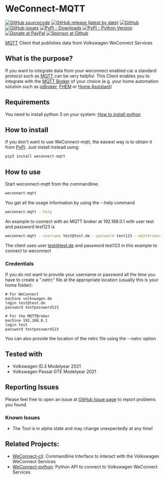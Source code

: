 # WeConnect-MQTT
[![GitHub sourcecode](https://img.shields.io/badge/Source-GitHub-green)](https://github.com/tillsteinbach/WeConnect-mqtt/)
[![GitHub release (latest by date)](https://img.shields.io/github/v/release/tillsteinbach/WeConnect-mqtt)](https://github.com/tillsteinbach/WeConnect-mqtt/releases/latest)
[![GitHub](https://img.shields.io/github/license/tillsteinbach/WeConnect-mqtt)](https://github.com/tillsteinbach/WeConnect-mqtt/blob/master/LICENSE)
[![GitHub issues](https://img.shields.io/github/issues/tillsteinbach/WeConnect-mqtt)](https://github.com/tillsteinbach/WeConnect-mqtt/issues)
[![PyPI - Downloads](https://img.shields.io/pypi/dm/weconnect-mqtt?label=PyPI%20Downloads)](https://pypi.org/project/weconnect-mqtt/)
[![PyPI - Python Version](https://img.shields.io/pypi/pyversions/weconnect-mqtt)](https://pypi.org/project/weconnect-mqtt/)
[![Donate at PayPal](https://img.shields.io/badge/Donate-PayPal-2997d8)](https://www.paypal.com/donate?hosted_button_id=2BVFF5GJ9SXAJ)
[![Sponsor at Github](https://img.shields.io/badge/Sponsor-GitHub-28a745)](https://github.com/sponsors/tillsteinbach)

[MQTT](https://mqtt.org) Client that publishes data from Volkswagen WeConnect Services

## What is the purpose?
If you want to integrate data from your weconnect enabled car a standard protocol such as [MQTT](https://mqtt.org) can be very helpful. This Client enables you to integrate with the [MQTT Broker](https://mqtt.org/software/) of your choice (e.g. your home automation solution such as [ioBroker](https://www.iobroker.net), [FHEM](https://fhem.de) or [Home Assistant](https://www.home-assistant.io))

## Requirements
You need to install python 3 on your system: [How to install python](https://realpython.com/installing-python/)

## How to install
If you don't want to use WeConnect-mqtt, the easiest way is to obtain it from [PyPI](https://pypi.org/project/weconnect-mqtt/). Just install instead using:
```bash
pip3 install weconnect-mqtt
```
## How to use
Start weconnect-mqtt from the commandline:
```bash
weconnect-mqtt
```
You get all the usage information by using the --help command
```bash
weconnect-mqtt --help
```
An example to connect with an MQTT broker at 192.168.0.1 with user test and password test123 is
```bash
weconnect-mqtt --username test@test.de --password test123 --mqttbroker 192.168.0.1 --mqtt-username test --mqtt-password test123 --prefix weconnect
```
The client uses user test@test.de and password test123 in this example to connect to weconnect

### Credentials
If you do not want to provide your username or password all the time you have to create a ".netrc" file at the appropriate location (usually this is your home folder):
```
# For WeConnect
machine volkswagen.de
login test@test.de
password testpassword123

# For the MQTTBroker
machine 192.168.0.1
login test
password testpassword123
```
You can also provide the location of the netrc file using the --netrc option

## Tested with
- Volkswagen ID.3 Modelyear 2021
- Volkswagen Passat GTE Modelyear 2021

## Reporting Issues
Please feel free to open an issue at [GitHub Issue page](https://github.com/tillsteinbach/WeConnect-mqtt/issues) to report problems you found.

### Known Issues
- The Tool is in alpha state and may change unexpectedly at any time!

## Related Projects:
- [WeConnect-cli](https://github.com/tillsteinbach/WeConnect-cli): Commandline Interface to interact with the Volkswagen WeConnect Services
- [WeConnect-python](https://github.com/tillsteinbach/WeConnect-python): Python API to connect to Volkswagen WeConnect Services
